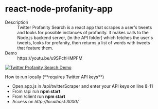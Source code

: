 # react-node-profanity-app

<dl>
  <dt>Description</dt>
  <dd>Twitter Profanity Search is a react app that scrapes a user's tweets and looks for possible instances of profanity. It makes calls to the Node.js backend server, (in the API folder) which fetches the user's tweets, looks for profanity, then returns a list of words with tweets that feature them.</dd>
  <dt>Demo</dt>
  <dd>https://youtu.be/u9SPchHMPFM<dd>
</dl>

[![Twitter Profanity Search Demo](https://i.imgur.com/FH5gEGT.png)](https://www.youtube.com/watch?v=u9SPchHMPFM)

<dl>
  <dt>How to run locally (**requires Twitter API keys**)</dt>
</dl>

* Open app.js in /api/twitterScraper and enter your API keys on line 8-11
* From /api run **npm start**
* From /client run **npm start**
* Access on *http://localhost:3000/*
